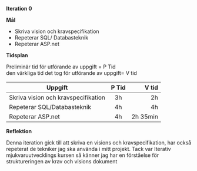 **Iteration 0**

**Mål** 

* Skriva vision och kravspecifikation
* Repeterar SQL/ Databasteknik 
* Repeterar ASP.net 

**Tidsplan** 

Preliminär tid för utförande av uppgift = P Tid  
den värkliga tid det tog för utförande av uppgift= V tid


| Uppgift       | P Tid           | V tid  |
| ------------- |:-------------:| -----:|
| Skriva vision och kravspecifikation     | 3h	| 2h |
| Repeterar SQL/Databasteknik   | 4h | 4h |
| Repeterar ASP.net | 4h | 2h 35min |

**Reflektion**

Denna iteration gick till att skriva en visions och kravspecifikation, har också repeterat de tekniker jag ska använda i mitt projekt. Tack var Iterativ mjukvaruutvecklings kursen så känner jag har en förståelse för struktureringen av krav och visions dokument